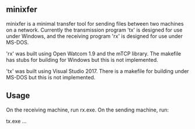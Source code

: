 minixfer
--------

minixfer is a minimal transfer tool for sending files between two machines
on a network. Currently the transmission program 'tx' is designed for use
under Windows, and the receiving program 'rx' is designed for use under
MS-DOS.

'rx' was built using Open Watcom 1.9 and the mTCP library. The makefile
has stubs for building for Windows but this is not implemented.

'tx' was built using Visual Studio 2017. There is a makefile for building
under MS-DOS but this is not implemented.

Usage
-----

On the receiving machine, run rx.exe. On the sending machine, run:

tx.exe <ip address> <filename1> <filename2> ... <filenameN>

